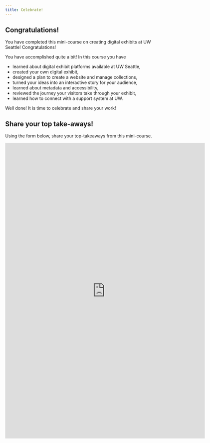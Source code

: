 ```yaml
---
title: Celebrate!
---
```


## Congratulations!

You have completed this mini-course on creating digital exhibits at UW Seattle! Congratulations!

You have accomplished quite a bit! In this course you have

- learned about digital exhibit platforms available at UW Seattle,
- created your own digital exhibit,
- designed a plan to create a website and manage collections,
- turned your ideas into an interactive story for your audience,
- learned about metadata and accessibility,
- reviewed the journey your visitors take through your exhibit,
- learned how to connect with a support system at UW.

Well done! It is time to celebrate and share your work!

## Share your top take-aways!
Using the form below, share your top-takeaways from this mini-course.

<iframe src="https://docs.google.com/forms/d/e/1FAIpQLSfgmuDvC1mjH4PTAIEMn-9CgXGCmMmb6uVcPULhk-iiGRnwsQ/viewform?embedded=true" width="640" height="947" frameborder="0" marginheight="0" marginwidth="0">Loading…</iframe>
